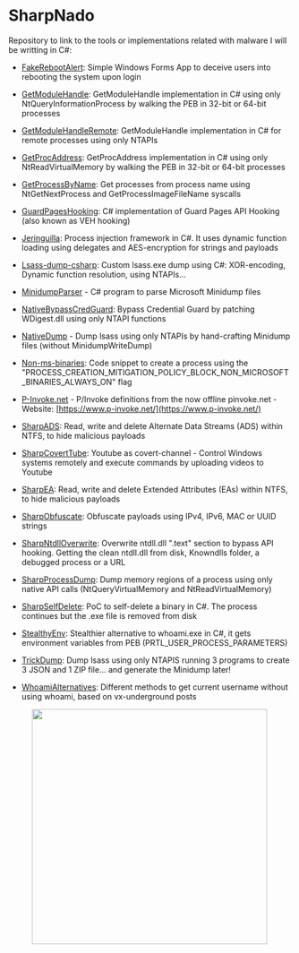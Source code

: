 # SharpNado

Repository to link to the tools or implementations related with malware I will be writting in C#:

- [FakeRebootAlert](https://github.com/ricardojoserf/FakeRebootAlert): Simple Windows Forms App to deceive users into rebooting the system upon login 

- [GetModuleHandle](https://github.com/ricardojoserf/GetModuleHandle): GetModuleHandle implementation in C# using only NtQueryInformationProcess by walking the PEB in 32-bit or 64-bit processes

- [GetModuleHandleRemote](https://github.com/ricardojoserf/GetModuleHandleRemote): GetModuleHandle implementation in C# for remote processes using only NTAPIs

- [GetProcAddress](https://github.com/ricardojoserf/GetProcAddress): GetProcAddress implementation in C# using only NtReadVirtualMemory by walking the PEB in 32-bit or 64-bit processes

- [GetProcessByName](https://github.com/ricardojoserf/GetProcessByName): Get processes from process name using NtGetNextProcess and GetProcessImageFileName syscalls

- [GuardPagesHooking](https://github.com/ricardojoserf/GuardPagesHooking): C# implementation of Guard Pages API Hooking (also known as VEH hooking)

- [Jeringuilla](https://github.com/ricardojoserf/jeringuilla): Process injection framework in C#. It uses dynamic function loading using delegates and AES-encryption for strings and payloads

- [Lsass-dump-csharp](https://github.com/ricardojoserf/lsass-dumper-csharp): Custom lsass.exe dump using C#: XOR-encoding, Dynamic function resolution, using NTAPIs...

- [MinidumpParser](https://github.com/ricardojoserf/MinidumpParser) - C# program to parse Microsoft Minidump files

- [NativeBypassCredGuard](https://github.com/ricardojoserf/NativeBypassCredGuard): Bypass Credential Guard by patching WDigest.dll using only NTAPI functions

- [NativeDump](https://github.com/ricardojoserf/NativeDump) - Dump lsass using only NTAPIs by hand-crafting Minidump files (without MinidumpWriteDump)

- [Non-ms-binaries](https://github.com/ricardojoserf/non-ms-binaries): Code snippet to create a process using the "PROCESS_CREATION_MITIGATION_POLICY_BLOCK_NON_MICROSOFT_BINARIES_ALWAYS_ON" flag

- [P-Invoke.net](https://github.com/ricardojoserf/p-invoke.net) - P/Invoke definitions from the now offline pinvoke.net - Website: [https://www.p-invoke.net/](https://www.p-invoke.net/)

- [SharpADS](https://github.com/ricardojoserf/SharpADS): Read, write and delete Alternate Data Streams (ADS) within NTFS, to hide malicious payloads

- [SharpCovertTube](https://github.com/ricardojoserf/SharpCovertTube): Youtube as covert-channel - Control Windows systems remotely and execute commands by uploading videos to Youtube

- [SharpEA](https://github.com/ricardojoserf/SharpEA): Read, write and delete Extended Attributes (EAs) within NTFS, to hide malicious payloads

- [SharpObfuscate](https://github.com/ricardojoserf/SharpObfuscate): Obfuscate payloads using IPv4, IPv6, MAC or UUID strings

- [SharpNtdllOverwrite](https://github.com/ricardojoserf/SharpNtdllOverwrite): Overwrite ntdll.dll ".text" section to bypass API hooking. Getting the clean ntdll.dll from disk, Knowndlls folder, a debugged process or a URL

- [SharpProcessDump](https://github.com/ricardojoserf/SharpProcessDump): Dump memory regions of a process using only native API calls (NtQueryVirtualMemory and NtReadVirtualMemory)

- [SharpSelfDelete](https://github.com/ricardojoserf/Sharpselfdelete): PoC to self-delete a binary in C#. The process continues but the .exe file is removed from disk

- [StealthyEnv](https://github.com/ricardojoserf/StealthyEnv): Stealthier alternative to whoami.exe in C#, it gets environment variables from PEB (PRTL_USER_PROCESS_PARAMETERS)

- [TrickDump](https://github.com/ricardojoserf/TrickDump): Dump lsass using only NTAPIS running 3 programs to create 3 JSON and 1 ZIP file... and generate the Minidump later!

- [WhoamiAlternatives](https://github.com/ricardojoserf/WhoamiAlternatives): Different methods to get current username without using whoami, based on vx-underground posts


<p align="center">
  <img width="420" src="https://raw.githubusercontent.com/ricardojoserf/ricardojoserf.github.io/master/images/sharpnado/test2.drawio.png">
</p>
